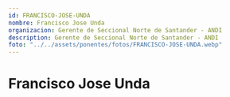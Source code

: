```yaml
---
id: FRANCISCO-JOSE-UNDA
nombre: Francisco Jose Unda
organizacion: Gerente de Seccional Norte de Santander - ANDI
description: Gerente de Seccional Norte de Santander - ANDI
foto: "../../assets/ponentes/fotos/FRANCISCO-JOSE-UNDA.webp"
---
```


# Francisco Jose Unda
    